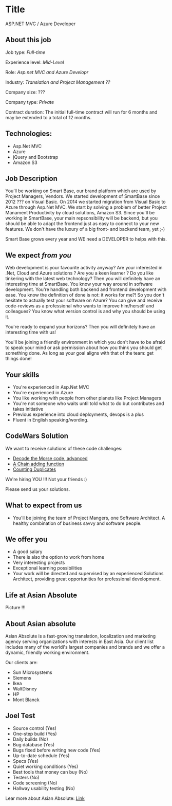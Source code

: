 # Title
ASP.NET MVC / Azure Developer

## About this job

Job type: *Full-time*

Experience level: *Mid-Level*

Role: *Asp.net MVC and Azure Developr*

Industry: *Translation and Project Management ??*

Company size: ???

Company type: *Private*

Contract duration: The initial full-time contract will run for 6 months and may be extended to a total of 12 months.

## Technologies:

  - Asp.Net MVC
  - Azure
  - jQuery and Bootstrap
  - Amazon S3

## Job Description

You’ll be working on Smart Base, our brand platform which are used by Project Managers, Vendors. We started development of SmartBase since 2012 ??? on Visual Basic. On 2014 we started migration from Visual Basic to Azure through Asp.Net MVC. We start by solving a problem of better Project Manament Productivity by cloud solutions, Amazon S3. Since you'll be working in SmartBase, your main repsonsibility will be backend, but you should be able to adapt the frontend just as easy to connect to your new features. We don't have the luxury of a big front- and backend team, yet ;-)

Smart Base grows every year and WE need a DEVELOPER to helps with this.

## We expect *from you*

Web development is your favourite activity anyway? Are your interested in .Net, Cloud and Azure solutions ? Are you a keen learner ? Do you like tinkering with the latest web technology? Then you will definitely have an interesting time at SmartBase. You know your way around in software development. You're handling both backend and frontend development with ease. You know the definition of done is not: it works for me?! So you don't hesitate to actually test your software on Azure? You can give and receive code-reviews as a professional who wants to improve him/herself and colleagues? You know what version control is and why you should be using it.

You're ready to expand your horizons? Then you will definitely have an interesting time with us!

You'll be joining a friendly environment in which you don't have to be afraid to speak your mind or ask permission about how you think you should get something done. As long as your goal aligns with that of the team: get things done!

## Your skills

  - You're experienced in Asp.Net MVC
  - You're experienced in Azure
  - You like working with people from other planets like Project Managers
  - You're not someone who waits until told what to do but contributes and takes initiative
  - Previous experience into cloud deployments, devops is a plus
  - Fluent in English speaking/wording.

## CodeWars Solution

We want to receive solutions of these code challenges: 
  
  - [Decode the Morse code, advanced](https://www.codewars.com/kata/54b72c16cd7f5154e9000457)
  - [A Chain adding function](https://www.codewars.com/kata/a-chain-adding-function) 
  - [Counting Duplicates](https://www.codewars.com/kata/counting-duplicates)

We're hiring YOU !!! Not your friends :) 

Please send us your solutions.

## What to expect from us
  
  - You'll be joining the team of Project Mangers, one Software Architect. A healthy combination of business savvy and software people. 

## We offer you

  - A good salary
  - There is also the option to work from home
  - Very interesting projects
  - Exceptional learning possibilities
  - Your work will be directed and supervised by an experienced Solutions Architect, providing great opportunities for professional development.

## Life at Asian Absolute

Picture !!!

## About Asian absolute

Asian Absolute is a fast-growing translation, localization and marketing agency serving organizations with interests in East Asia. Our client list includes many of the worldi's largest companies and brands and we offer a dynamic, friendly working environment.

Our clients are:

  - Sun Microsystems
  - Siemens
  - Ikea
  - WaltDisney
  - HP
  - Mont Blanck

## Joel Test

  - Source control (Yes)
  - One-step build (Yes)
  - Daily builds (No)
  - Bug database (Yes)
  - Bugs fixed before writing new code (Yes)
  - Up-to-date schedule (Yes)
  - Specs (Yes)
  - Quiet working conditions (Yes)
  - Best tools that money can buy (No)
  - Testers (No)
  - Code screening (No)
  - Hallway usability testing (No)

Lear more about Asian Absolute: [Link](https://asianabsolute.co.uk)
